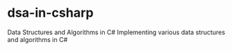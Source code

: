 # dsa-in-csharp
Data Structures and Algorithms in C#
Implementing various data structures and algorithms in C#
